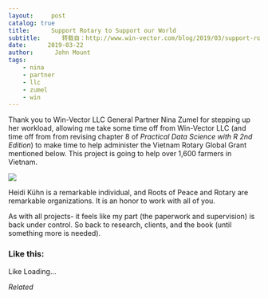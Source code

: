 ```yaml
---
layout:     post
catalog: true
title:      Support Rotary to Support our World
subtitle:      转载自：http://www.win-vector.com/blog/2019/03/support-rotary-to-support-our-world/
date:      2019-03-22
author:      John Mount
tags:
    - nina
    - partner
    - llc
    - zumel
    - win
---
```


Thank you to Win-Vector LLC General Partner Nina Zumel for stepping up her workload, allowing me take some time off from Win-Vector LLC (and time off from from revising chapter 8 of *Practical Data Science with R 2nd Edition*) to make time to help administer the Vietnam Rotary Global Grant mentioned below. This project is going to help over 1,600 farmers in Vietnam.

![](https://i1.wp.com/www.win-vector.com/blog/wp-content/uploads/2019/03/RotarianArticle.jpg?w=660)


Heidi Kühn is a remarkable individual, and Roots of Peace and Rotary are remarkable organizations. It is an honor to work with all of you.

As with all projects- it feels like my part (the paperwork and supervision) is back under control. So back to research, clients, and the book (until something more is needed).

### Like this:

Like Loading...


*Related*

